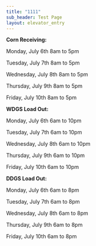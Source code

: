 ```yaml
---
title: "1111"
sub_header: Test Page
layout: elevator_entry
---
```

**Corn Receiving:**

Monday, July 6th 8am to 5pm

Tuesday, July 7th 8am to 5pm

Wednesday, July 8th 8am to 5pm

Thursday, July 9th 8am to 5pm

Friday, July 10th 8am to 5pm

**WDGS Load Out:**

Monday, July 6th 6am to 10pm

Tuesday, July 7th 6am to 10pm

Wednesday, July 8th 6am to 10pm

Thursday, July 9th 6am to 10pm

Friday, July 10th 6am to 10pm

**DDGS Load Out:**

Monday, July 6th 6am to 8pm

Tuesday, July 7th 6am to 8pm

Wednesday, July 8th 6am to 8pm

Thursday, July 9th 6am to 8pm

Friday, July 10th 6am to 8pm